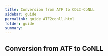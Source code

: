 ```yaml
---
title: Conversion from ATF to CDLI-CoNLL
sidebar: guide
permalink: guide_ATF2conll.html
folder: guide
summary: 
---
```


## Conversion from ATF to CoNLL

